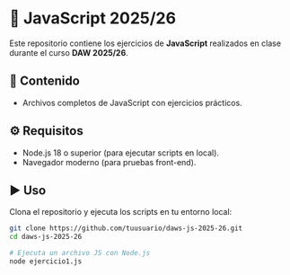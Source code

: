 # 📘 JavaScript 2025/26

Este repositorio contiene los ejercicios de **JavaScript** realizados en clase durante el curso **DAW 2025/26**.  

## 🚀 Contenido
- Archivos completos de JavaScript con ejercicios prácticos.  

## ⚙️ Requisitos
- Node.js 18 o superior (para ejecutar scripts en local).  
- Navegador moderno (para pruebas front-end).  

## ▶️ Uso
Clona el repositorio y ejecuta los scripts en tu entorno local:  

```bash
git clone https://github.com/tuusuario/daws-js-2025-26.git
cd daws-js-2025-26

# Ejecuta un archivo JS con Node.js
node ejercicio1.js
